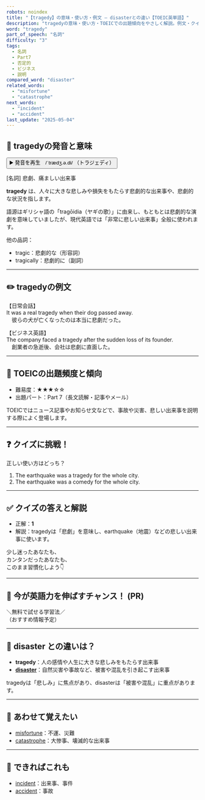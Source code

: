 ```yaml
---
robots: noindex
title: "【tragedy】の意味・使い方・例文 ― disasterとの違い【TOEIC英単語】"
description: "tragedyの意味・使い方・TOEICでの出題傾向をやさしく解説。例文・クイズ付きでdisasterとの違いもわかりやすく学べます。"
word: "tragedy"
part_of_speech: "名詞"
difficulty: "3"
tags:
  - 名詞
  - Part7
  - 否定的
  - ビジネス
  - 説明
compared_word: "disaster"
related_words:
  - "misfortune"
  - "catastrophe"
next_words:
  - "incident"
  - "accident"
last_update: "2025-05-04"
---
```


## 🔰 tragedyの発音と意味

<button class="play-audio" onclick="playTTS('tragedy')">
  <span class="play-audio-main">
    ▶️ 発音を再生　/ˈtrædʒ.ə.di/
  </span>
  <span class="play-audio-sub">
    （トラジェディ）
  </span>
</button>

[名詞] 悲劇、痛ましい出来事

**tragedy** は、人々に大きな悲しみや損失をもたらす悲劇的な出来事や、悲劇的な状況を指します。

語源はギリシャ語の「tragōidia（ヤギの歌）」に由来し、もともとは悲劇的な演劇を意味していましたが、現代英語では「非常に悲しい出来事」全般に使われます。

他の品詞：  
- tragic：悲劇的な（形容詞）
- tragically：悲劇的に（副詞）

---

## ✏️ tragedyの例文

【日常会話】  
It was a real tragedy when their dog passed away.  
　彼らの犬が亡くなったのは本当に悲劇だった。

【ビジネス英語】  
The company faced a tragedy after the sudden loss of its founder.  
　創業者の急逝後、会社は悲劇に直面した。

---

## 🎯 TOEICの出題頻度と傾向

- 難易度：★★★☆☆
- 出題パート：Part 7（長文読解・記事やメール）

TOEICではニュース記事やお知らせ文などで、事故や災害、悲しい出来事を説明する際によく登場します。

---

## ❓ クイズに挑戦！

正しい使い方はどっち？

1. The earthquake was a tragedy for the whole city.  
2. The earthquake was a comedy for the whole city.

---

## ✅ クイズの答えと解説

- 正解：**1**
- 解説：tragedyは「悲劇」を意味し、earthquake（地震）などの悲しい出来事に使います。

少し迷ったあなたも、  
カンタンだったあなたも、  
このまま習慣化しよう👇️

---

## 🚀 今が英語力を伸ばすチャンス！ (PR)

<div class="info-center">
＼無料で試せる学習法／<br>  
（おすすめ情報予定）
</div>

---

## 🤔  disaster との違いは？

- **tragedy**：人の感情や人生に大きな悲しみをもたらす出来事
- **[disaster](/word/disaster/)**：自然災害や事故など、被害や混乱を引き起こす出来事

tragedyは「悲しみ」に焦点があり、disasterは「被害や混乱」に重点があります。

---

## 🧩 あわせて覚えたい

- [misfortune](/word/misfortune/)：不運、災難
- [catastrophe](/word/catastrophe/)：大惨事、壊滅的な出来事

---

## 📖 できればこれも

- [incident](/word/incident/)：出来事、事件
- [accident](/word/accident/)：事故

<!-- cvid: aid29_bid02 -->
